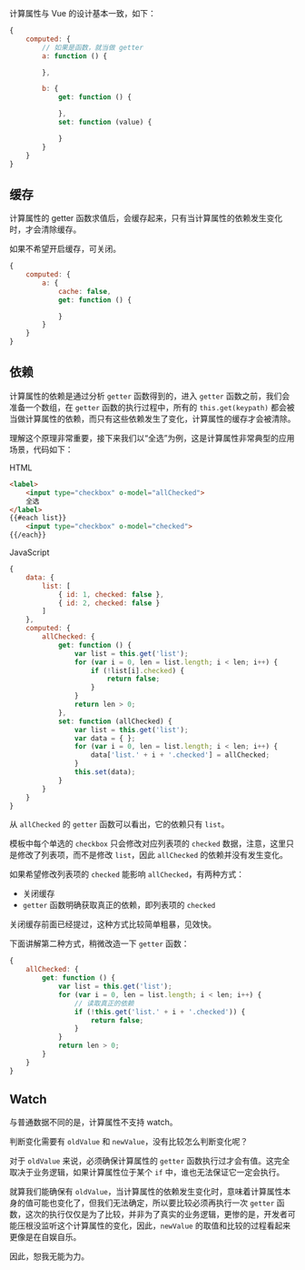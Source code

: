 计算属性与 Vue 的设计基本一致，如下：

```javascript
{
    computed: {
        // 如果是函数，就当做 getter
        a: function () {

        },

        b: {
            get: function () {

            },
            set: function (value) {

            }
        }
    }
}
```

## 缓存

计算属性的 getter 函数求值后，会缓存起来，只有当计算属性的依赖发生变化时，才会清除缓存。

如果不希望开启缓存，可关闭。

```javascript
{
    computed: {
        a: {
            cache: false,
            get: function () {

            }
        }
    }
}
```

## 依赖

计算属性的依赖是通过分析 `getter` 函数得到的，进入 `getter` 函数之前，我们会准备一个数组，在 `getter` 函数的执行过程中，所有的 `this.get(keypath)` 都会被当做计算属性的依赖，而只有这些依赖发生了变化，计算属性的缓存才会被清除。

理解这个原理非常重要，接下来我们以“全选”为例，这是计算属性非常典型的应用场景，代码如下：

HTML

```html
<label>
    <input type="checkbox" o-model="allChecked">
    全选
</label>
{{#each list}}
    <input type="checkbox" o-model="checked">
{{/each}}
```

JavaScript

```javascript
{
    data: {
        list: [
            { id: 1, checked: false },
            { id: 2, checked: false }
        ]
    },
    computed: {
        allChecked: {
            get: function () {
                var list = this.get('list');
                for (var i = 0, len = list.length; i < len; i++) {
                    if (!list[i].checked) {
                        return false;
                    }
                }
                return len > 0;
            },
            set: function (allChecked) {
                var list = this.get('list');
                var data = { };
                for (var i = 0, len = list.length; i < len; i++) {
                    data['list.' + i + '.checked'] = allChecked;
                }
                this.set(data);
            }
        }
    }
}
```

从 `allChecked` 的 `getter` 函数可以看出，它的依赖只有 `list`。

模板中每个单选的 `checkbox` 只会修改对应列表项的 `checked` 数据，注意，这里只是修改了列表项，而不是修改 `list`，因此 `allChecked` 的依赖并没有发生变化。

如果希望修改列表项的 `checked` 能影响 `allChecked`，有两种方式：

* 关闭缓存
* `getter` 函数明确获取真正的依赖，即列表项的 `checked`

关闭缓存前面已经提过，这种方式比较简单粗暴，见效快。

下面讲解第二种方式，稍微改造一下 `getter` 函数：

```javascript
{
    allChecked: {
        get: function () {
            var list = this.get('list');
            for (var i = 0, len = list.length; i < len; i++) {
                // 读取真正的依赖            
                if (!this.get('list.' + i + '.checked')) {
                    return false;
                }
            }
            return len > 0;
        }
    }
}
```

## Watch

与普通数据不同的是，计算属性不支持 watch。

判断变化需要有 `oldValue` 和 `newValue`，没有比较怎么判断变化呢？

对于 `oldValue` 来说，必须确保计算属性的 `getter` 函数执行过才会有值。这完全取决于业务逻辑，如果计算属性位于某个 `if` 中，谁也无法保证它一定会执行。

就算我们能确保有 `oldValue`，当计算属性的依赖发生变化时，意味着计算属性本身的值可能也变化了，但我们无法确定，所以要比较必须再执行一次 `getter` 函数，这次的执行仅仅是为了比较，并非为了真实的业务逻辑，更惨的是，开发者可能压根没监听这个计算属性的变化，因此，`newValue` 的取值和比较的过程看起来更像是在自娱自乐。

因此，恕我无能为力。
